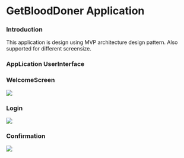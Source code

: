 # GetBloodDoner Application

### Introduction 

This application is design using MVP architecture design pattern.
Also supported for different screensize.

### AppLication UserInterface 

### WelcomeScreen

![](https://github.com/mostofashawon/BloodDonationApp/blob/master/Images/Welcome.png)

### Login

![](https://github.com/mostofashawon/BloodDonationApp/blob/master/Images/Login.png)

### Confirmation

![](https://github.com/mostofashawon/BloodDonationApp/blob/master/Images/Confirmation.png)
